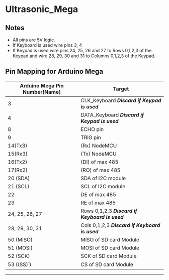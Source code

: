 # Ultrasonic_Mega

## Notes

- All pins are 5V logic.
- If Keyboard is used wire pins 3, 4
- If Keypad is used wire pins 24, 25, 26 and 27 to Rows 0,1,2,3 of the Keypad and wire 28, 29, 30 and 31 to Columns 0,1,2,3 of the Keypad.

## Pin Mapping for Arduino Mega

| Arduino Mega Pin Number(Name)	| Target|
|-------------------------------|-------|
|3	|CLK_Keyboard **_Discard if Keypad is used_** |  
|4	|DATA_Keyboard **_Discard if Keypad is used_** | 
|8	|ECHO pin|
|9	|TRIG pin|
|14(Tx3)	|(Rx) NodeMCU|
|15(Rx3)	|(Tx) NodeMCU|
|16(Tx2)	|(DI) of max 485|
|17(Rx2)	|(RO) of  max 485|
|20 (SDA)	|SDA of I2C module|
|21 (SCL)	|SCL of I2C module|
|22	|DE of  max 485|
|23	|RE of  max 485|
|24, 25, 26, 27 | Rows 0,1,2,3 **_Discard if Keyboard is used_** | 
|28, 29, 30, 31 | Cols 0,1,2,3 **_Discard if Keyboard is used_** | 
|50 (MISO)	|MISO of SD card Module|
|51 (MOSI)	|MOSI of SD card Module|
|52 (SCK)	|SCK of SD card Module|
|53 ((SS) ̅)	|CS of SD card Module|
--------------

